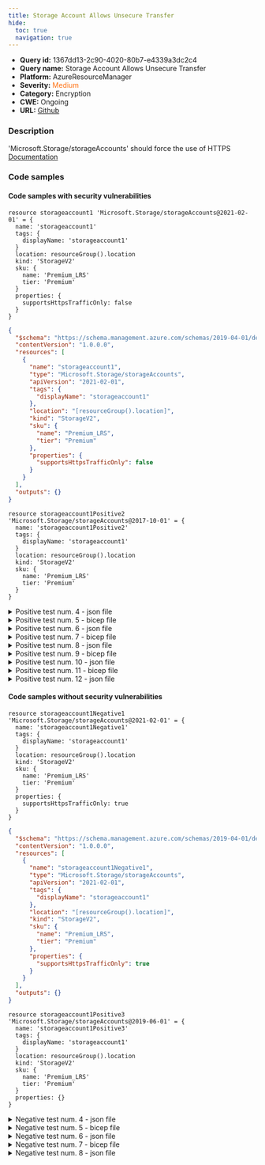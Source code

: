 ```yaml
---
title: Storage Account Allows Unsecure Transfer
hide:
  toc: true
  navigation: true
---
```


<style>
  .highlight .hll {
    background-color: #ff171742;
  }
  .md-content {
    max-width: 1100px;
    margin: 0 auto;
  }
</style>

-   **Query id:** 1367dd13-2c90-4020-80b7-e4339a3dc2c4
-   **Query name:** Storage Account Allows Unsecure Transfer
-   **Platform:** AzureResourceManager
-   **Severity:** <span style="color:#ff7213">Medium</span>
-   **Category:** Encryption
-   **CWE:** Ongoing
-   **URL:** [Github](https://github.com/Checkmarx/kics/tree/master/assets/queries/azureResourceManager/storage_account_allows_unsecure_transfer)

### Description
'Microsoft.Storage/storageAccounts' should force the use of HTTPS<br>
[Documentation](https://docs.microsoft.com/en-us/azure/templates/microsoft.storage/storageaccounts?tabs=json#storageaccountpropertiescreateparameters-object)

### Code samples
#### Code samples with security vulnerabilities
```bicep title="Positive test num. 1 - bicep file" hl_lines="13"
resource storageaccount1 'Microsoft.Storage/storageAccounts@2021-02-01' = {
  name: 'storageaccount1'
  tags: {
    displayName: 'storageaccount1'
  }
  location: resourceGroup().location
  kind: 'StorageV2'
  sku: {
    name: 'Premium_LRS'
    tier: 'Premium'
  }
  properties: {
    supportsHttpsTrafficOnly: false
  }
}

```
```json title="Positive test num. 2 - json file" hl_lines="19"
{
  "$schema": "https://schema.management.azure.com/schemas/2019-04-01/deploymentTemplate.json#",
  "contentVersion": "1.0.0.0",
  "resources": [
    {
      "name": "storageaccount1",
      "type": "Microsoft.Storage/storageAccounts",
      "apiVersion": "2021-02-01",
      "tags": {
        "displayName": "storageaccount1"
      },
      "location": "[resourceGroup().location]",
      "kind": "StorageV2",
      "sku": {
        "name": "Premium_LRS",
        "tier": "Premium"
      },
      "properties": {
        "supportsHttpsTrafficOnly": false
      }
    }
  ],
  "outputs": {}
}

```
```bicep title="Positive test num. 3 - bicep file" hl_lines="2"
resource storageaccount1Positive2 'Microsoft.Storage/storageAccounts@2017-10-01' = {
  name: 'storageaccount1Positive2'
  tags: {
    displayName: 'storageaccount1'
  }
  location: resourceGroup().location
  kind: 'StorageV2'
  sku: {
    name: 'Premium_LRS'
    tier: 'Premium'
  }
}

```
<details><summary>Positive test num. 4 - json file</summary>

```json hl_lines="6"
{
  "$schema": "https://schema.management.azure.com/schemas/2019-04-01/deploymentTemplate.json#",
  "contentVersion": "1.0.0.0",
  "resources": [
    {
      "name": "storageaccount1Positive2",
      "type": "Microsoft.Storage/storageAccounts",
      "apiVersion": "2017-10-01",
      "tags": {
        "displayName": "storageaccount1"
      },
      "location": "[resourceGroup().location]",
      "kind": "StorageV2",
      "sku": {
        "name": "Premium_LRS",
        "tier": "Premium"
      }
    }
  ],
  "outputs": {}
}

```
</details>
<details><summary>Positive test num. 5 - bicep file</summary>

```bicep hl_lines="12"
resource storageaccount1Positive3 'Microsoft.Storage/storageAccounts@2018-02-01' = {
  name: 'storageaccount1Positive3'
  tags: {
    displayName: 'storageaccount1'
  }
  location: resourceGroup().location
  kind: 'StorageV2'
  sku: {
    name: 'Premium_LRS'
    tier: 'Premium'
  }
  properties: {}
}

```
</details>
<details><summary>Positive test num. 6 - json file</summary>

```json hl_lines="18"
{
  "$schema": "https://schema.management.azure.com/schemas/2019-04-01/deploymentTemplate.json#",
  "contentVersion": "1.0.0.0",
  "resources": [
    {
      "name": "storageaccount1Positive3",
      "type": "Microsoft.Storage/storageAccounts",
      "apiVersion": "2018-02-01",
      "tags": {
        "displayName": "storageaccount1"
      },
      "location": "[resourceGroup().location]",
      "kind": "StorageV2",
      "sku": {
        "name": "Premium_LRS",
        "tier": "Premium"
      },
      "properties": {}
    }
  ],
  "outputs": {}
}

```
</details>
<details><summary>Positive test num. 7 - bicep file</summary>

```bicep hl_lines="13"
resource storageaccount1 'Microsoft.Storage/storageAccounts@2021-02-01' = {
  name: 'storageaccount1'
  tags: {
    displayName: 'storageaccount1'
  }
  location: resourceGroup().location
  kind: 'StorageV2'
  sku: {
    name: 'Premium_LRS'
    tier: 'Premium'
  }
  properties: {
    supportsHttpsTrafficOnly: false
  }
}

```
</details>
<details><summary>Positive test num. 8 - json file</summary>

```json hl_lines="21"
{
  "properties": {
    "template": {
        "$schema": "https://schema.management.azure.com/schemas/2019-04-01/deploymentTemplate.json#",
        "contentVersion": "1.0.0.0",
        "resources": [
          {
            "name": "storageaccount1",
            "type": "Microsoft.Storage/storageAccounts",
            "apiVersion": "2021-02-01",
            "tags": {
              "displayName": "storageaccount1"
            },
            "location": "[resourceGroup().location]",
            "kind": "StorageV2",
            "sku": {
              "name": "Premium_LRS",
              "tier": "Premium"
            },
            "properties": {
              "supportsHttpsTrafficOnly": false
            }
          }
        ],
        "outputs": {}
    },
    "parameters": {}
  },
  "kind": "template",
  "type": "Microsoft.Blueprint/blueprints/artifacts",
  "name": "myTemplate"
}

```
</details>
<details><summary>Positive test num. 9 - bicep file</summary>

```bicep hl_lines="2"
resource storageaccount1Positive2 'Microsoft.Storage/storageAccounts@2017-10-01' = {
  name: 'storageaccount1Positive2'
  tags: {
    displayName: 'storageaccount1'
  }
  location: resourceGroup().location
  kind: 'StorageV2'
  sku: {
    name: 'Premium_LRS'
    tier: 'Premium'
  }
}

```
</details>
<details><summary>Positive test num. 10 - json file</summary>

```json hl_lines="8"
{
  "properties": {
    "template": {
      "$schema": "https://schema.management.azure.com/schemas/2019-04-01/deploymentTemplate.json#",
      "contentVersion": "1.0.0.0",
      "resources": [
        {
          "name": "storageaccount1Positive2",
          "type": "Microsoft.Storage/storageAccounts",
          "apiVersion": "2017-10-01",
          "tags": {
            "displayName": "storageaccount1"
          },
          "location": "[resourceGroup().location]",
          "kind": "StorageV2",
          "sku": {
            "name": "Premium_LRS",
            "tier": "Premium"
          }
        }
      ],
      "outputs": {}
    },
    "parameters": {}
  },
  "kind": "template",
  "type": "Microsoft.Blueprint/blueprints/artifacts",
  "name": "myTemplate"
}

```
</details>
<details><summary>Positive test num. 11 - bicep file</summary>

```bicep hl_lines="12"
resource storageaccount1Positive3 'Microsoft.Storage/storageAccounts@2018-02-01' = {
  name: 'storageaccount1Positive3'
  tags: {
    displayName: 'storageaccount1'
  }
  location: resourceGroup().location
  kind: 'StorageV2'
  sku: {
    name: 'Premium_LRS'
    tier: 'Premium'
  }
  properties: {}
}

```
</details>
<details><summary>Positive test num. 12 - json file</summary>

```json hl_lines="20"
{
  "properties": {
    "template": {
      "$schema": "https://schema.management.azure.com/schemas/2019-04-01/deploymentTemplate.json#",
      "contentVersion": "1.0.0.0",
      "resources": [
        {
          "name": "storageaccount1Positive3",
          "type": "Microsoft.Storage/storageAccounts",
          "apiVersion": "2018-02-01",
          "tags": {
            "displayName": "storageaccount1"
          },
          "location": "[resourceGroup().location]",
          "kind": "StorageV2",
          "sku": {
            "name": "Premium_LRS",
            "tier": "Premium"
          },
          "properties": {}
        }
      ],
      "outputs": {}
    },
    "parameters": {}
  },
  "kind": "template",
  "type": "Microsoft.Blueprint/blueprints/artifacts",
  "name": "myTemplate"
}

```
</details>


#### Code samples without security vulnerabilities
```bicep title="Negative test num. 1 - bicep file"
resource storageaccount1Negative1 'Microsoft.Storage/storageAccounts@2021-02-01' = {
  name: 'storageaccount1Negative1'
  tags: {
    displayName: 'storageaccount1'
  }
  location: resourceGroup().location
  kind: 'StorageV2'
  sku: {
    name: 'Premium_LRS'
    tier: 'Premium'
  }
  properties: {
    supportsHttpsTrafficOnly: true
  }
}

```
```json title="Negative test num. 2 - json file"
{
  "$schema": "https://schema.management.azure.com/schemas/2019-04-01/deploymentTemplate.json#",
  "contentVersion": "1.0.0.0",
  "resources": [
    {
      "name": "storageaccount1Negative1",
      "type": "Microsoft.Storage/storageAccounts",
      "apiVersion": "2021-02-01",
      "tags": {
        "displayName": "storageaccount1"
      },
      "location": "[resourceGroup().location]",
      "kind": "StorageV2",
      "sku": {
        "name": "Premium_LRS",
        "tier": "Premium"
      },
      "properties": {
        "supportsHttpsTrafficOnly": true
      }
    }
  ],
  "outputs": {}
}

```
```bicep title="Negative test num. 3 - bicep file"
resource storageaccount1Positive3 'Microsoft.Storage/storageAccounts@2019-06-01' = {
  name: 'storageaccount1Positive3'
  tags: {
    displayName: 'storageaccount1'
  }
  location: resourceGroup().location
  kind: 'StorageV2'
  sku: {
    name: 'Premium_LRS'
    tier: 'Premium'
  }
  properties: {}
}

```
<details><summary>Negative test num. 4 - json file</summary>

```json
{
  "$schema": "https://schema.management.azure.com/schemas/2019-04-01/deploymentTemplate.json#",
  "contentVersion": "1.0.0.0",
  "resources": [
    {
      "name": "storageaccount1Positive3",
      "type": "Microsoft.Storage/storageAccounts",
      "apiVersion": "2019-06-01",
      "tags": {
        "displayName": "storageaccount1"
      },
      "location": "[resourceGroup().location]",
      "kind": "StorageV2",
      "sku": {
        "name": "Premium_LRS",
        "tier": "Premium"
      },
      "properties": {}
    }
  ],
  "outputs": {}
}

```
</details>
<details><summary>Negative test num. 5 - bicep file</summary>

```bicep
resource storageaccount1Negative1 'Microsoft.Storage/storageAccounts@2021-02-01' = {
  name: 'storageaccount1Negative1'
  tags: {
    displayName: 'storageaccount1'
  }
  location: resourceGroup().location
  kind: 'StorageV2'
  sku: {
    name: 'Premium_LRS'
    tier: 'Premium'
  }
  properties: {
    supportsHttpsTrafficOnly: true
  }
}

```
</details>
<details><summary>Negative test num. 6 - json file</summary>

```json
{
  "properties": {
    "template": {
      "$schema": "https://schema.management.azure.com/schemas/2019-04-01/deploymentTemplate.json#",
      "contentVersion": "1.0.0.0",
      "resources": [
        {
          "name": "storageaccount1Negative1",
          "type": "Microsoft.Storage/storageAccounts",
          "apiVersion": "2021-02-01",
          "tags": {
            "displayName": "storageaccount1"
          },
          "location": "[resourceGroup().location]",
          "kind": "StorageV2",
          "sku": {
            "name": "Premium_LRS",
            "tier": "Premium"
          },
          "properties": {
            "supportsHttpsTrafficOnly": true
          }
        }
      ],
      "outputs": {}
    },
    "parameters": {}
  },
  "kind": "template",
  "type": "Microsoft.Blueprint/blueprints/artifacts",
  "name": "myTemplate"
}

```
</details>
<details><summary>Negative test num. 7 - bicep file</summary>

```bicep
resource storageaccount1Positive3 'Microsoft.Storage/storageAccounts@2019-06-01' = {
  name: 'storageaccount1Positive3'
  tags: {
    displayName: 'storageaccount1'
  }
  location: resourceGroup().location
  kind: 'StorageV2'
  sku: {
    name: 'Premium_LRS'
    tier: 'Premium'
  }
  properties: {}
}

```
</details>
<details><summary>Negative test num. 8 - json file</summary>

```json
{
  "properties": {
    "template": {
      "$schema": "https://schema.management.azure.com/schemas/2019-04-01/deploymentTemplate.json#",
      "contentVersion": "1.0.0.0",
      "resources": [
        {
          "name": "storageaccount1Positive3",
          "type": "Microsoft.Storage/storageAccounts",
          "apiVersion": "2019-06-01",
          "tags": {
            "displayName": "storageaccount1"
          },
          "location": "[resourceGroup().location]",
          "kind": "StorageV2",
          "sku": {
            "name": "Premium_LRS",
            "tier": "Premium"
          },
          "properties": {}
        }
      ],
      "outputs": {}
    },
    "parameters": {}
  },
  "kind": "template",
  "type": "Microsoft.Blueprint/blueprints/artifacts",
  "name": "myTemplate"
}

```
</details>
